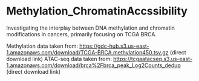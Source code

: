 # Methylation_ChromatinAccssibility
Investigating the interplay between DNA methylation and chromatin modifications in cancers, primarily focusing on TCGA BRCA.

Methylation data taken from: https://gdc-hub.s3.us-east-1.amazonaws.com/download/TCGA-BRCA.methylation450.tsv.gz (direct download link)
ATAC-seq data taken from: https://tcgaatacseq.s3.us-east-1.amazonaws.com/download/brca%2Fbrca_peak_Log2Counts_dedup (direct download link)

